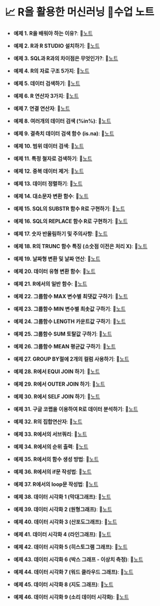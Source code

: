 # 📈 R을 활용한 머신러닝 📔수업 노트

- **예제 1. R을 배워야 하는 이유?**:  📝[노트](https://edgeun.notion.site/0626_R_R-is-na-32a87a7dc296439995d250f818afc76f#3b217e808f0544d6a2d501d6e318ac61)

- **예제 2. R과 R STUDIO 설치하기**:  📝[노트](https://edgeun.notion.site/0626_R_R-is-na-32a87a7dc296439995d250f818afc76f#c29cf97518aa489aa22f3613e1931b1e)

- **예제 3. SQL과 R과의 차이점은 무엇인가?**:  📝[노트](https://edgeun.notion.site/0626_R_R-is-na-32a87a7dc296439995d250f818afc76f#df893ec5361c43a1a13c3d4eddcf751a)

- **예제 4. R의 자료 구조 5가지**:  📝[노트](https://edgeun.notion.site/0626_R_R-is-na-32a87a7dc296439995d250f818afc76f#7ff337a474cc44668f6cfa3c494cb3f8)

- **예제 5. 데이터 검색하기**:  📝[노트](https://edgeun.notion.site/0626_R_R-is-na-32a87a7dc296439995d250f818afc76f#ddf8868974234d46809d72e7ae6338e9)

- **예제 6. R 연산자 3가지**:  📝[노트](https://edgeun.notion.site/0626_R_R-is-na-32a87a7dc296439995d250f818afc76f#e2193b65d16e4a348ff2aafbe5c5bbb9)

- **예제 7. 연결 연산자**:  📝[노트](https://edgeun.notion.site/0626_R_R-is-na-32a87a7dc296439995d250f818afc76f#c7a934d042874c708e787f4ec2958197)

- **예제 8. 여러개의 데이터 검색 (%in%)**:  📝[노트](https://edgeun.notion.site/0626_R_R-is-na-32a87a7dc296439995d250f818afc76f#13b1cd89afb74a58be93dd22c02c7cee)

- **예제 9. 결측치 데이터 검색 함수 (is.na)**:  📝[노트](https://edgeun.notion.site/0626_R_R-is-na-32a87a7dc296439995d250f818afc76f#fbc56c4b23794bb9893b8000dfb23425)

- **예제 10. 범위 데이터 검색**:  📝[노트](https://edgeun.notion.site/0627_R_-e69a09e41d1342e7b7b79d965fe5aea7#b28f8ab0eb5540cca9de9b5695f8f1f9)

- **예제 11. 특정 철자로 검색하기**:  📝[노트](https://edgeun.notion.site/0627_R_-e69a09e41d1342e7b7b79d965fe5aea7#7f7e3f4656104925accb9179fd43fca2)

- **예제 12. 중복 데이터 제거**:  📝[노트](https://edgeun.notion.site/0627_R_-e69a09e41d1342e7b7b79d965fe5aea7#7d39817c886745959ce803171c19e530)

- **예제 13. 데이터 정렬하기**:  📝[노트](https://edgeun.notion.site/0627_R_-e69a09e41d1342e7b7b79d965fe5aea7#bcec851a7d514701921bb1cca0707b85)

- **예제 14. 대소문자 변환 함수**:  📝[노트](https://edgeun.notion.site/0627_R_-e69a09e41d1342e7b7b79d965fe5aea7#44b27df5f59e449e93849fd166e9ae19)

- **예제 15. SQL의 SUBSTR 함수 R로 구현하기**:  📝[노트](https://edgeun.notion.site/0627_R_-e69a09e41d1342e7b7b79d965fe5aea7#ea21a5b9ac98472c9953548f50f93ed9)

- **예제 16. SQL의 REPLACE 함수 R로 구현하기**:  📝[노트](https://edgeun.notion.site/0627_R_-e69a09e41d1342e7b7b79d965fe5aea7#26bc0204587a4cf7bd53cfeb54640fed)

- **예제 17. 숫자 반올림하기 및 주의사항**:  📝[노트](https://edgeun.notion.site/0627_R_-e69a09e41d1342e7b7b79d965fe5aea7#1b7d8e596cec48dabe0b601635f1c337)

- **예제 18. R의 TRUNC 함수 특징 (소숫점 이전은 처리 X)**:  📝[노트](https://edgeun.notion.site/0627_R_-e69a09e41d1342e7b7b79d965fe5aea7#63c3fbffc1d84b3a856fe7454287d0f7)

- **예제 19. 날짜형 변환 및 날짜 연산**:  📝[노트](https://edgeun.notion.site/0627_R_-e69a09e41d1342e7b7b79d965fe5aea7#13ac0042fe274609b19ad9ecf68fc6a1)

- **예제 20. 데이터 유형 변환 함수**:  📝[노트](https://edgeun.notion.site/0627_R_-e69a09e41d1342e7b7b79d965fe5aea7#7fce041db69c40f29195b1e54698c818)

- **예제 21. R에서의 일반 함수**:  📝[노트](https://edgeun.notion.site/0627_R_-e69a09e41d1342e7b7b79d965fe5aea7#4919fa001c064447ad1acf4618e86397)

- **예제 22. 그룹함수 MAX 변수별 최댓값 구하기**:  📝[노트](https://edgeun.notion.site/0628_R_-MAX-SELF-JOIN-f95a489c1f4a43468d73fe81f4c81800#2a1928b17a854c2287ee2b9d6f2a6976)

- **예제 23. 그룹함수 MIN 변수별 최솟값 구하기**:  📝[노트](https://edgeun.notion.site/0628_R_-MAX-SELF-JOIN-f95a489c1f4a43468d73fe81f4c81800#55dbea69e0c640a99228ee85b7560ace)

- **예제 24. 그룹함수 LENGTH 카운트값 구하기**:  📝[노트](https://edgeun.notion.site/0628_R_-MAX-SELF-JOIN-f95a489c1f4a43468d73fe81f4c81800#0886fe5f6780462c876a966ec712300f)

- **예제 25. 그룹함수 SUM 토탈값 구하기**:  📝[노트](https://edgeun.notion.site/0628_R_-MAX-SELF-JOIN-f95a489c1f4a43468d73fe81f4c81800#bcfe8f61ff7a49efafcebb2a06f63a9e)

- **예제 26. 그룹함수 MEAN 평균값 구하기**:  📝[노트](https://edgeun.notion.site/0628_R_-MAX-SELF-JOIN-f95a489c1f4a43468d73fe81f4c81800#d5be0c6b436747c4a1c6bf6530cfed8c)

- **예제 27. GROUP BY절에 2개의 컬럼 사용하기**:  📝[노트](https://edgeun.notion.site/0628_R_-MAX-SELF-JOIN-f95a489c1f4a43468d73fe81f4c81800#1df51e1bc44648429d2f385ae87a756b)

- **예제 28. R에서 EQUI JOIN 하기**:  📝[노트](https://edgeun.notion.site/0628_R_-MAX-SELF-JOIN-f95a489c1f4a43468d73fe81f4c81800#9e4f1f9ada394f8aa4ef45091eefa9ef)

- **예제 29. R에서 OUTER JOIN 하기**:  📝[노트](https://edgeun.notion.site/0628_R_-MAX-SELF-JOIN-f95a489c1f4a43468d73fe81f4c81800#9488d8772b8643d589f913f117924e86)

- **예제 30. R에서 SELF JOIN 하기**:  📝[노트](https://edgeun.notion.site/0628_R_-MAX-SELF-JOIN-f95a489c1f4a43468d73fe81f4c81800#0aaf69c2fed14041b90619737514a163)

- **예제 31. 구글 코랩을 이용하여 R로 데이터 분석하기**:  📝[노트](https://edgeun.notion.site/0628_R_-R-1-7430a0a903c64ab0ac11e369f1f6bfa0#28bdaecc08024e978531836e47b57bea)

- **예제 32. R의 집합연산자**:  📝[노트](https://edgeun.notion.site/0628_R_-R-1-7430a0a903c64ab0ac11e369f1f6bfa0#0ffa3ab503544491b98631d4c23b785e)

- **예제 33. R에서의 서브쿼리**:  📝[노트](https://edgeun.notion.site/0628_R_-R-1-7430a0a903c64ab0ac11e369f1f6bfa0#377c7672c3bf4050b8cabdd06a878152)

- **예제 34. R에서의 순위 출력**:  📝[노트](https://edgeun.notion.site/0628_R_-R-1-7430a0a903c64ab0ac11e369f1f6bfa0#4459f69e76b04d0199a53cd18a16dc9b)

- **예제 35. R에서의 함수 생성 방법**:  📝[노트](https://edgeun.notion.site/0628_R_-R-1-7430a0a903c64ab0ac11e369f1f6bfa0#e51915c2fd6c4a1ab30ba2ec52fac0f2)

- **예제 36. R에서의 if문 작성법**:  📝[노트](https://edgeun.notion.site/0628_R_-R-1-7430a0a903c64ab0ac11e369f1f6bfa0#b16ad93376d14b0a9428a2c92130a86d)

- **예제 37. R에서의 loop문 작성법**:  📝[노트](https://edgeun.notion.site/0628_R_-R-1-7430a0a903c64ab0ac11e369f1f6bfa0#a36cae934e1743a6aa2a453d98b495cd)

- **예제 38. 데이터 시각화 1 (막대그래프)**:  📝[노트](https://edgeun.notion.site/0628_R_-R-1-7430a0a903c64ab0ac11e369f1f6bfa0#4fe6bc32a6714deea96f47d53275441b)

- **예제 39. 데이터 시각화 2 (원형그래프)**:  📝[노트](https://edgeun.notion.site/0702_R_-87bfbd1b28444bf886c759ac996eb4ef#b0cb14c683e44927bf6daa35bb6b7c76)

- **예제 40. 데이터 시각화 3 (산포도그래프)**:  📝[노트](https://edgeun.notion.site/0702_R_-87bfbd1b28444bf886c759ac996eb4ef#f188ef34d92f43bab444554b710ad5de)

- **예제 41. 데이터 시각화 4 (라인그래프)**:  📝[노트](https://edgeun.notion.site/0702_R_-87bfbd1b28444bf886c759ac996eb4ef#630bd8a411b14d4d9939868ec533409f)

- **예제 42. 데이터 시각화 5 (히스토그램 그래프)**:  📝[노트](https://edgeun.notion.site/0702_R_-87bfbd1b28444bf886c759ac996eb4ef#8659aeb988194647bb11460149c961f9)

- **예제 43. 데이터 시각화 6 (박스 그래프 - 이상치 측정)**:  📝[노트](https://edgeun.notion.site/0703_R_-6-7-347abaa50a144c0f8e098c98180115d0#60d8dd6c76de41a780e5dce8b42cf0b0)

- **예제 44. 데이터 시각화 7 (워드 클라우드 그래프)**:  📝[노트](https://edgeun.notion.site/0703_R_-6-7-347abaa50a144c0f8e098c98180115d0#24102c7127bc450082d1ff493e3c6a0a)

- **예제 45. 데이터 시각화 8 (지도 그래프)**:  📝[노트](https://edgeun.notion.site/0704_R_-8-9-1682002a0e2f4e3dadf51d8aa00dce09#30f0a5cb8dce4fbfae8bd4be6e722bb3)

- **예제 46. 데이터 시각화 9 (소리 데이터 시각화)**:  📝[노트](https://edgeun.notion.site/0704_R_-8-9-1682002a0e2f4e3dadf51d8aa00dce09#aeb74034075042b59581f342d62da046)
